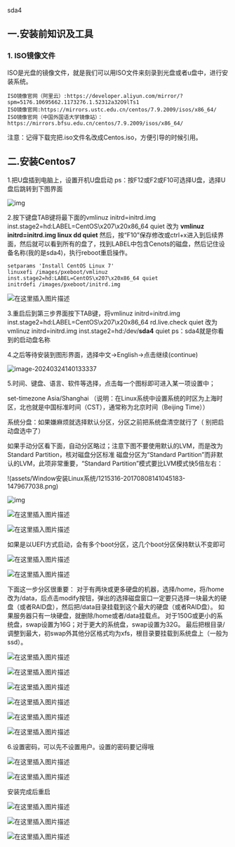 sda4

## 一.安装前知识及工具

### 1. ISO镜像文件

ISO是光盘的镜像文件，就是我们可以用ISO文件来刻录到光盘或者u盘中，进行安装系统。

```
ISO镜像官网（阿里云）:https://developer.aliyun.com/mirror/?spm=5176.10695662.1173276.1.52312a32O9lTs1
ISO镜像官网:https://mirrors.ustc.edu.cn/centos/7.9.2009/isos/x86_64/
ISO镜像官网（中国外国语大学镜像站）：https://mirrors.bfsu.edu.cn/centos/7.9.2009/isos/x86_64/
```

注意：记得下载完把.iso文件名改成Centos.iso，方便引导的时候引用。



## 二.安装Centos7

1.把U盘插到电脑上，设置开机U盘启动 ps：按F12或F2或F10可选择U盘，选择U盘后跳转到下图界面

![img](assets/Window安装Linux系统/1215316-20170808134807261-1327986157.png) 

2.按下键盘TAB键将最下面的vmlinuz initrd=initrd.img inst.stage2=hd:LABEL=CentOS\x207\x20x86_64 quiet 改为 **vmlinuz initrd=initrd.img linux dd quiet** 然后，按“F10”保存修改或ctrl+x进入到后续界面，然后就可以看到所有的盘了，找到LABEL中包含Cenots的磁盘，然后记住设备名称(我的是sda4)，执行reboot重启操作。

```
setparams 'Install CentOS Linux 7'
linuxefi /images/pxeboot/vmlinuz inst.stage2=hd:LABEL=CentOS\x207\x20x86_64 quiet
initrdefi /images/pxeboot/initrd.img
```

![在这里插入图片描述](assets/Window安装Linux系统/8cbafc0bf8414aa6a71af76782e7f42e.png)

3.重启后到第三步界面按下TAB键，将vmlinuz initrd=initrd.img inst.stage2=hd:LABEL=CentOS\x207\x20x86_64 rd.live.check quiet 改为 vmlinuz initrd=initrd.img inst.stage2=hd:/dev/**sda4** quiet  ps：sda4就是你看到的启动盘名称

4.之后等待安装到图形界面，选择中文→English→点击继续(continue)

![image-20240324140133337](assets/Window安装Linux系统/image-20240324140133337.png)

5.时间、键盘、语言、软件等选择，点击每一个图标即可进入某一项设置中；

set-timezone Asia/Shanghai （说明：在Linux系统中设置系统的时区为上海时区，北也就是中国标准时间（CST），通常称为北京时间（Beijing Time））



系统分盘：如果嫌麻烦就选择默认分区，分区之前把系统盘清空就行了（ 别把启动盘选中了）

如果手动分区看下面，自动分区略过；注意下图不要使用默认的LVM，而是改为Standard Partition，核对磁盘分区标准
磁盘分区为“Standard Partition”而非默认的LVM，此项非常重要，“Standard Partition”模式要比LVM模式快5倍左右：

!(assets/Window安装Linux系统/1215316-20170808141045183-1479677038.png)

![img](assets/Window安装Linux系统/a404b10f7642f88595ffa8d4053c0958.png)



![在这里插入图片描述](assets/Window安装Linux系统/e9b63b6e799e4631864542325b5968ed.png)

![在这里插入图片描述](assets/Window安装Linux系统/6a98f31a91c64acfaaadd7e5f529aed8.png)

如果是以UEFI方式启动，会有多个boot分区，这几个boot分区保持默认不变即可

![在这里插入图片描述](assets/Window安装Linux系统/17e1c163efb648af829a3226c04b5613.png)

![在这里插入图片描述](assets/Window安装Linux系统/cc8cfb402b6a4ac9868c3ee6375ed786.png)

下面这一步分区很重要：
对于有两块或更多硬盘的机器，选择/home，将/home改为/data，后点击modify按钮，弹出的选择磁盘窗口一定要只选择一块最大的硬盘（或者RAID盘），然后把/data目录挂载到这个最大的硬盘（或者RAID盘）。
如果服务器只有一块硬盘，就删除/home或者/data挂载点。
对于150G或更小的系统盘，swap设置为16G；对于更大的系统盘，swap设置为32G。
最后把根目录/调整到最大，初swap外其他分区格式均为xfs，根目录要挂载到系统盘上（一般为ssd）。

![在这里插入图片描述](assets/Window安装Linux系统/56a6d81e3d734163bdb795e19286fd23.png)

![在这里插入图片描述](assets/Window安装Linux系统/eb18ae6dc2a2446ea0f4f34a7354b718.png)

![在这里插入图片描述](assets/Window安装Linux系统/a203f8d24dcb43d58bced4d9fde1e067.png)

![在这里插入图片描述](assets/Window安装Linux系统/5dbc6de7c02447cfa81dd0682d155bc9.png)

![在这里插入图片描述](assets/Window安装Linux系统/667700f1a87e4570922ca0fd683c0b40.png)

![在这里插入图片描述](assets/Window安装Linux系统/4b8e772d6bb04a87a9bee495f744dd44.png)



6.设置密码，可以先不设置用户。设置的密码要记得哦

![在这里插入图片描述](assets/Window安装Linux系统/7fbcb38440fe463e96157fb9b06ae129.png)

![在这里插入图片描述](assets/Window安装Linux系统/0315896154ba480fb9797619d7d82e39.png)

安装完成后重启

![在这里插入图片描述](assets/Window安装Linux系统/3af1d00418b44804b35205c0ea0efcb3.png)

![在这里插入图片描述](assets/Window安装Linux系统/ac7e651b69544c82b38b325c8ab7ffc4.png)

![在这里插入图片描述](assets/Window安装Linux系统/6749c94706b9426faee4b3c0e9b8afc0.png)